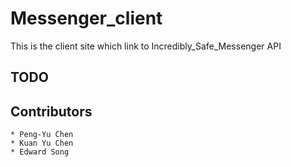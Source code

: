 # Messenger_client
This is the client site which link to Incredibly_Safe_Messenger API

## TODO



## Contributors
    * Peng-Yu Chen
    * Kuan Yu Chen
    * Edward Song
